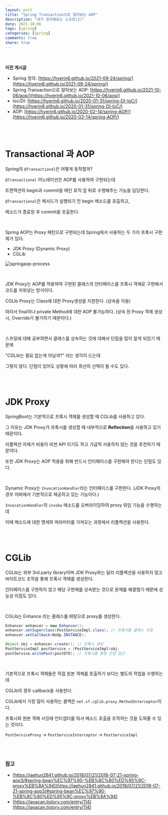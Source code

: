 ```yaml
---
layout: post
title: "Spring Transaction으로 알아보는 AOP"
description: "내가 정의해보는 스프링(2)"  
date: 2021-10-06
tags: [spring]
categories: [Spring]
comments: true
share: true
---
```

<br />

**이전 게시글**

* Spring 정의: [https://hyerin6.github.io/2021-09-24/spring/](https://hyerin6.github.io/2021-09-24/spring/)
* Spring Transaction으로 알아보는 AOP: [https://hyerin6.github.io/2021-10-06/aop/](https://hyerin6.github.io/2021-10-06/aop/)
* Ioc/DI: [https://hyerin6.github.io/2020-01-31/spring-DI-IoC/](https://hyerin6.github.io/2020-01-31/spring-DI-IoC/)
* AOP: [https://hyerin6.github.io/2020-02-14/spring-AOP/](https://hyerin6.github.io/2020-02-14/spring-AOP/)

<br />
<br />

# Transactional 과 AOP

Spring의 `@Transactional`은 어떻게 동작할까?

`@Transactional` 어노테이션은 AOP를 사용하여 구현되는데

트랜잭션의 begin과 commit을 메인 로직 앞 뒤로 수행해주는 기능을 담당한다.

`@Transactional`은 메서드가 실행되기 전 begin 메소드를 호출하고,

메소드가 종료된 후 commit을 호출한다.

<br />

Spring AOP는 Proxy 패턴으로 구현되는데 Spring에서 사용하는 두 가지 프록시 구현체가 있다.

* JDK Proxy (Dynamic Proxy)
* CGLib

![springaop-process](https://user-images.githubusercontent.com/33855307/136228333-728111ff-1cef-4718-8dea-72ff0ab9aa3c.png)

<br />

JDK Proxy는 AOP를 적용하여 구현된 클래스의 인터페이스를 프록시 객체로 구현해서 코드를 끼워넣는 방식이다.

CGLib Proxy는 Class에 대한 Proxy생성을 지원한다. (상속을 이용)

따라서 final이나 private Method에 대한 AOP 불가능하다. (상속 된 Proxy 객체 생성 시, Override가 불가하기 때문이다.)

<br />

스프링에 대해 공부하면서 클래스를 상속하는 것에 대해서 단점을 많이 알게 되었기 때문에

"CGLib는 필요 없는게 아닐까?" 라는 생각이 드는데 

그렇지 않다. 단점이 있어도 상황에 따라 최선의 선택이 될 수도 있다.  

<br />
<br />

# JDK Proxy

SpringBoot는 기본적으로 프록시 객체를 생성할 때 CGLib를 사용하고 있다.

그 이유는 JDK Proxy가 프록시를 생성할 때 내부적으로 **Reflection**을 사용하고 있기 때문이다.

리플렉션 자체가 비용이 비싼 API 이기도 하고 가급적 사용하지 않는 것을 추천하기 때문이다.

또한 JDK Proxy는 AOP 적용을 위해 반드시 인터페이스를 구현해야 한다는 단점도 있다.

<br />

Dynamic Proxy는 `InvocationHandler`라는 인터페이스를 구현한다.
(JDK Proxy의 경우 자바에서 기본적으로 제공하고 있는 기능이다.)

`InvocationHandler`의 `invoke` 메소드를 오버라이딩하여 proxy 위임 기능을 수행하는데

이때 메소드에 대한 명세와 파라미터를 가져오는 과정에서 리플렉션을 사용한다.

<br />
<br />

# CGLib

CGLib는 외부 3rd party library이며 JDK Proxy와는 달리 리플렉션을 사용하지 않고 바이트코드 조작을 통해 프록시 객체를 생성한다.

인터페이스를 구현하지 않고 해당 구현체를 상속받는 것으로 문제를 해결했기 때문에 성능상 이점도 있다.

<br />

CGLib는 Enhance 라는 클래스를 바탕으로 proxy를 생성한다.

```java
Enhancer enhancer = new Enhancer();
enhancer.setSuperclass(PostServiceImpl.class); // 프록시할 클래스 지정
enhancer.setCallback(NoOp.INSTANCE);

Object obj = enhancer.create(); // 프록시 생성 
PostServiceImpl postService = (PostServiceImpl)obj;
postService.writePost(postDTO); // 프록시를 통한 간접 접근 
```

<br />

기본적으로 프록시 객체들은 직접 원본 객체를 호출하기 보다는 별도의 작업을 수행하는데

CGLib의 경우 callback을 사용한다.

CGLib에서 가장 많이 사용하는 콜백은 `net.sf.cglib.proxy.MethodInterceptor`이다.

프록시와 원본 객체 사잉에 인터셉터를 둬서 메소드 호출을 조작하는 것을 도와줄 수 있는 것이다.

`PostServiceProxy` → `PostServiceInterceptor` → `PostServiceImpl`

<br />
<br />

### 참고

* [https://jaehun2841.github.io/2018/07/21/2018-07-21-spring-aop3/#spring-bean%EC%97%90-%EB%8C%80%ED%95%9C-proxy%EB%8A%94](https://jaehun2841.github.io/2018/07/21/2018-07-21-spring-aop3/#spring-bean%EC%97%90-%EB%8C%80%ED%95%9C-proxy%EB%8A%94)
* [https://javacan.tistory.com/entry/114](https://javacan.tistory.com/entry/114)

<br />
